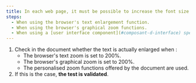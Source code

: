 ```yaml
---
title: In each web page, it must be possible to increase the font size by at least 200% for all the text on the page. Is this rule respected under any of these conditions (excluding special cases)?
steps:
  - When using the browser's text enlargement function.
  - When using the browser's graphical zoom functions.
  - When using a [user interface component](#composant-d-interface) specific to the site which allows the text to be enlarged or zoomed.
---
```


1. Check in the document whether the text is actually enlarged when :
   - The browser's text zoom is set to 200%.
   - The browser's graphical zoom is set to 200%.
   - The personalised zoom functions offered by the document are used.
2. If this is the case, **the test is validated**.
